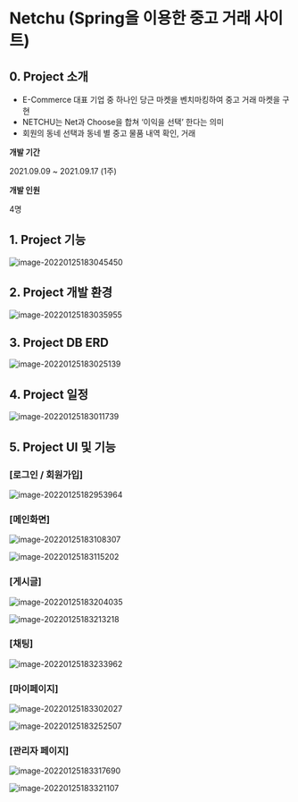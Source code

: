 # Netchu (Spring을 이용한 중고 거래 사이트)



## 0. Project 소개

* E-Commerce 대표 기업 중 하나인 당근 마켓을 벤치마킹하여 중고 거래 마켓을 구현
* NETCHU는 Net과 Choose을 합쳐 ‘이익을 선택’ 한다는 의미
* 회원의 동네 선택과 동네 별 중고 물품 내역 확인, 거래



 **개발 기간**

 2021.09.09 ~ 2021.09.17 (1주)



 **개발 인원**

 4명



## 1. Project 기능

![image-20220125183045450](https://github.com/jsj0718/Market_prj/tree/master/README.assets/image-20220125183045450.png)



## 2. Project 개발 환경

![image-20220125183035955](https://github.com/jsj0718/Market_prj/blob/main/README.assets\image-20220125183035955.png)



## 3. Project DB ERD

![image-20220125183025139](https://github.com/jsj0718/Market_prj/blob/main/README.assets\image-20220125183025139.png)



## 4. Project 일정

![image-20220125183011739](https://github.com/jsj0718/Market_prj/blob/main/README.assets\image-20220125183011739.png)



## 5. Project UI 및 기능



### [로그인 / 회원가입]

![image-20220125182953964](https://github.com/jsj0718/Market_prj/blob/main/README.assets\image-20220125182953964.png)



### [메인화면]

![image-20220125183108307](https://github.com/jsj0718/Market_prj/blob/main/README.assets\image-20220125183108307.png)

![image-20220125183115202](https://github.com/jsj0718/Market_prj/blob/main/README.assets\image-20220125183115202.png)



### [게시글]

![image-20220125183204035](https://github.com/jsj0718/Market_prj/blob/main/README.assets\image-20220125183204035.png)

![image-20220125183213218](https://github.com/jsj0718/Market_prj/blob/main/README.assets\image-20220125183213218.png)



### [채팅]

![image-20220125183233962](https://github.com/jsj0718/Market_prj/blob/main/README.assets\image-20220125183233962.png)



### [마이페이지]

![image-20220125183302027](https://github.com/jsj0718/Market_prj/blob/main/README.assets\image-20220125183302027.png)

![image-20220125183252507](https://github.com/jsj0718/Market_prj/blob/main/README.assets\image-20220125183252507.png)



### [관리자 페이지]

![image-20220125183317690](https://github.com/jsj0718/Market_prj/blob/main/README.assets\image-20220125183317690.png)

![image-20220125183321107](https://github.com/jsj0718/Market_prj/blob/main/README.assets\image-20220125183321107.png)
